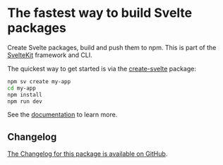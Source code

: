 # The fastest way to build Svelte packages

Create Svelte packages, build and push them to npm. This is part of the [SvelteKit](https://kit.svelte.dev) framework and CLI.

The quickest way to get started is via the [create-svelte](https://github.com/sveltejs/kit/tree/main/packages/create-svelte) package:

```bash
npm sv create my-app
cd my-app
npm install
npm run dev
```

See the [documentation](https://svelte.dev/docs/kit/packaging) to learn more.

## Changelog

[The Changelog for this package is available on GitHub](https://github.com/sveltejs/kit/blob/main/packages/package/CHANGELOG.md).
